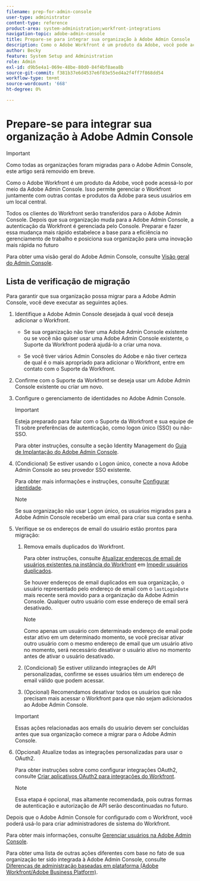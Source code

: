 ```yaml
---
filename: prep-for-admin-console
user-type: administrator
content-type: reference
product-area: system-administration;workfront-integrations
navigation-topic: adobe-admin-console
title: Prepare-se para integrar sua organização à Adobe Admin Console
description: Como o Adobe Workfront é um produto da Adobe, você pode acessá-lo por meio da Adobe Admin Console. Isso permite gerenciar o Workfront juntamente com outras contas e produtos da Adobe para seus usuários em um local central.
author: Becky
feature: System Setup and Administration
role: Admin
exl-id: d9b5e4a1-069e-48be-80d0-84f4bf8aea8b
source-git-commit: f381b37e6d4537e6f83e55ed4a2f4ff7f868dd54
workflow-type: tm+mt
source-wordcount: '668'
ht-degree: 0%

---
```


# Prepare-se para integrar sua organização à Adobe Admin Console

<!-- Audited: 12/2023 -->

<!--DELETE ME MARCH 2026-->

>[!IMPORTANT]
>
>Como todas as organizações foram migradas para o Adobe Admin Console, este artigo será removido em breve.

Como o Adobe Workfront é um produto da Adobe, você pode acessá-lo por meio da Adobe Admin Console. Isso permite gerenciar o Workfront juntamente com outras contas e produtos da Adobe para seus usuários em um local central.

Todos os clientes do Workfront serão transferidos para o Adobe Admin Console. Depois que sua organização muda para a Adobe Admin Console, a autenticação da Workfront é gerenciada pelo Console. Preparar e fazer essa mudança mais rápido estabelece a base para a eficiência no gerenciamento de trabalho e posiciona sua organização para uma inovação mais rápida no futuro

Para obter uma visão geral do Adobe Admin Console, consulte [Visão geral do Admin Console](https://helpx.adobe.com/br/enterprise/using/admin-console.html).

## Lista de verificação de migração

Para garantir que sua organização possa migrar para a Adobe Admin Console, você deve executar as seguintes ações.

1. Identifique a Adobe Admin Console desejada à qual você deseja adicionar o Workfront.

   * Se sua organização não tiver uma Adobe Admin Console existente ou se você não quiser usar uma Adobe Admin Console existente, o Suporte da Workfront poderá ajudá-lo a criar uma nova.

   * Se você tiver vários Admin Consoles do Adobe e não tiver certeza de qual é o mais apropriado para adicionar o Workfront, entre em contato com o Suporte da Workfront.

1. Confirme com o Suporte da Workfront se deseja usar um Adobe Admin Console existente ou criar um novo.

1. Configure o gerenciamento de identidades no Adobe Admin Console.

   >[!IMPORTANT]
   >
   >Esteja preparado para falar com o Suporte da Workfront e sua equipe de TI sobre preferências de autenticação, como logon único (SSO) ou não-SSO.

   Para obter instruções, consulte a seção Identity Management do [Guia de Implantação do Adobe Admin Console](https://helpx.adobe.com/br/enterprise/using/deployment-planning.html).

1. (Condicional) Se estiver usando o Logon único, conecte a nova Adobe Admin Console ao seu provedor SSO existente.

   Para obter mais informações e instruções, consulte [Configurar identidade](https://helpx.adobe.com/br/enterprise/using/set-up-identity.html).

   >[!NOTE]
   >
   >Se sua organização não usar Logon único, os usuários migrados para a Adobe Admin Console receberão um email para criar sua conta e senha.

1. Verifique se os endereços de email do usuário estão prontos para migração:

   1. Remova emails duplicados do Workfront.

      Para obter instruções, consulte [Atualizar endereços de email de usuários existentes na instância do Workfront](/help/quicksilver/administration-and-setup/manage-workfront/security/prevent-duplicate-users.md#update-email-addresses-of-existing-users-in-your-workfront-instance) em [Impedir usuários duplicados](/help/quicksilver/administration-and-setup/manage-workfront/security/prevent-duplicate-users.md).

      Se houver endereços de email duplicados em sua organização, o usuário representado pelo endereço de email com o `lastLoginDate` mais recente será movido para a organização da Adobe Admin Console. Qualquer outro usuário com esse endereço de email será desativado.

      >[!NOTE]
      >
      >Como apenas um usuário com determinado endereço de email pode estar ativo em um determinado momento, se você precisar ativar outro usuário com o mesmo endereço de email que um usuário ativo no momento, será necessário desativar o usuário ativo no momento antes de ativar o usuário desativado.

   1. (Condicional) Se estiver utilizando integrações de API personalizadas, confirme se esses usuários têm um endereço de email válido que podem acessar.

   1. (Opcional) Recomendamos desativar todos os usuários que não precisam mais acessar o Workfront para que não sejam adicionados ao Adobe Admin Console.

   >[!IMPORTANT]
   >
   >Essas ações relacionadas aos emails do usuário devem ser concluídas antes que sua organização comece a migrar para o Adobe Admin Console.

1. (Opcional) Atualize todas as integrações personalizadas para usar o OAuth2.

   Para obter instruções sobre como configurar integrações OAuth2, consulte [Criar aplicativos OAuth2 para integrações do Workfront](../../administration-and-setup/configure-integrations/create-oauth-application.md).

   >[!NOTE]
   >
   >Essa etapa é opcional, mas altamente recomendada, pois outras formas de autenticação e autorização de API serão descontinuadas no futuro.

Depois que o Adobe Admin Console for configurado com o Workfront, você poderá usá-lo para criar administradores de sistema do Workfront.

Para obter mais informações, consulte [Gerenciar usuários na Adobe Admin Console](../../administration-and-setup/add-users/create-and-manage-users/admin-console.md).

Para obter uma lista de outras ações diferentes com base no fato de sua organização ter sido integrada à Adobe Admin Console, consulte [Diferenças de administração baseadas em plataforma (Adobe Workfront/Adobe Business Platform)](../../administration-and-setup/get-started-wf-administration/actions-in-admin-console.md).
